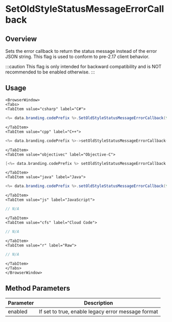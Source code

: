 # SetOldStyleStatusMessageErrorCallback
## Overview
Sets the error callback to return the status message instead of the error JSON string. This flag is used to conform to pre-2.17 client
behavior.

:::caution
This flag is only intended for backward compatibility and is NOT recommended to be enabled otherwise.
:::

## Usage

```mdx-code-block
<BrowserWindow>
<Tabs>
<TabItem value="csharp" label="C#">
```

```csharp
<%= data.branding.codePrefix %>.SetOldStyleStatusMessageErrorCallback(false);
```

```mdx-code-block
</TabItem>
<TabItem value="cpp" label="C++">
```

```cpp
<%= data.branding.codePrefix %>->setOldStyleStatusMessageErrorCallback(false);
```

```mdx-code-block
</TabItem>
<TabItem value="objectivec" label="Objective-C">
```

```objectivec
[<%= data.branding.codePrefix %> setOldStyleStatusMessageErrorCallback:false];
```

```mdx-code-block
</TabItem>
<TabItem value="java" label="Java">
```

```java
<%= data.branding.codePrefix %>.setOldStyleStatusMessageErrorCallback(false);
```

```mdx-code-block
</TabItem>
<TabItem value="js" label="JavaScript">
```

```javascript
// N/A
```

```mdx-code-block
</TabItem>
<TabItem value="cfs" label="Cloud Code">
```

```javascript
// N/A
```

```mdx-code-block
</TabItem>
<TabItem value="r" label="Raw">
```

```javascript
// N/A
```

```mdx-code-block
</TabItem>
</Tabs>
</BrowserWindow>
```

## Method Parameters
Parameter | Description
--------- | -----------
enabled | If set to true, enable legacy error message format


